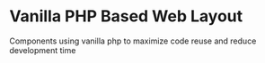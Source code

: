 # Vanilla PHP Based Web Layout
 Components using vanilla php to maximize code reuse and reduce development time
